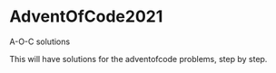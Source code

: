 # AdventOfCode2021
A-O-C solutions

This will have solutions for the adventofcode problems, step by step.
